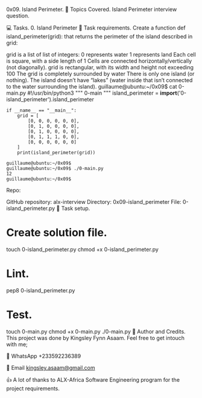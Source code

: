 0x09. Island Perimeter.
📃 Topics Covered.
Island Perimeter interview question.

💻 Tasks.
0. Island Perimeter
📃 Task requirements.
Create a function def island_perimeter(grid): that returns the perimeter of the island described in grid:

grid is a list of list of integers:
0 represents water
1 represents land
Each cell is square, with a side length of 1
Cells are connected horizontally/vertically (not diagonally).
grid is rectangular, with its width and height not exceeding 100
The grid is completely surrounded by water
There is only one island (or nothing).
The island doesn’t have “lakes” (water inside that isn’t connected to the water surrounding the island).
    guillaume@ubuntu:~/0x09$ cat 0-main.py
    #!/usr/bin/python3
    """
    0-main
    """
    island_perimeter = __import__('0-island_perimeter').island_perimeter
    
    if __name__ == "__main__":
        grid = [
            [0, 0, 0, 0, 0, 0],
            [0, 1, 0, 0, 0, 0],
            [0, 1, 0, 0, 0, 0],
            [0, 1, 1, 1, 0, 0],
            [0, 0, 0, 0, 0, 0]
        ]
        print(island_perimeter(grid))
    
    guillaume@ubuntu:~/0x09$ 
    guillaume@ubuntu:~/0x09$ ./0-main.py
    12
    guillaume@ubuntu:~/0x09$ 
Repo:

GitHub repository: alx-interview
Directory: 0x09-island_perimeter
File: 0-island_perimeter.py
🔧 Task setup.
# Create solution file.
touch 0-island_perimeter.py
chmod +x 0-island_perimeter.py

# Lint.
pep8 0-island_perimeter.py

# Test.
touch 0-main.py
chmod +x 0-main.py
./0-main.py
👨 Author and Credits.
This project was done by Kingsley Fynn Asaam. Feel free to get intouch with me;

📱 WhatsApp +233592236389

📧 Email kingsley.asaam@gmail.com

👍 A lot of thanks to ALX-Africa Software Engineering program for the project requirements.
